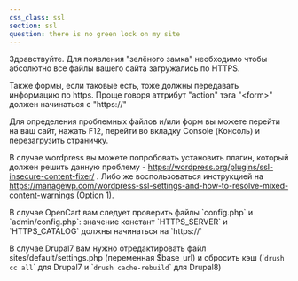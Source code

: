 ```yaml
---
css_class: ssl
section: ssl
question: there is no green lock on my site
---
```

Здравствуйте. Для появления "зелёного замка" необходимо чтобы абсолютно все файлы вашего сайта загружались по HTTPS.

Также формы, если таковые есть, тоже должны передавать информацию по https. Проще говоря аттрибут "action" тэга "&lt;form&gt;" должен начинаться с "https://" 

Для определения проблемных файлов и/или форм вы можете перейти на ваш сайт, нажать F12, перейти во вкладку Console (Консоль) и перезагрузить страничку.

В случае wordpress вы можете попробовать установить плагин, который должен решить данную проблему - https://wordpress.org/plugins/ssl-insecure-content-fixer/ . Либо же воспользоваться инструкцией на https://managewp.com/wordpress-ssl-settings-and-how-to-resolve-mixed-content-warnings (Option 1).

В случае OpenCart вам следует проверить файлы &#96;config.php&#96; и &#96;admin/config.php&#96;: значение констант &#96;HTTPS_SERVER&#96; и &#96;HTTPS_CATALOG&#96; должны начинаться на &#96;https://&#96;

В случае Drupal7 вам нужно отредактировать файл sites/default/settings.php (переменная $base_url) и сбросить кэш (&#96;`drush cc all`&#96; для Drupal7 и &#96;`drush cache-rebuild`&#96; для Drupal8)